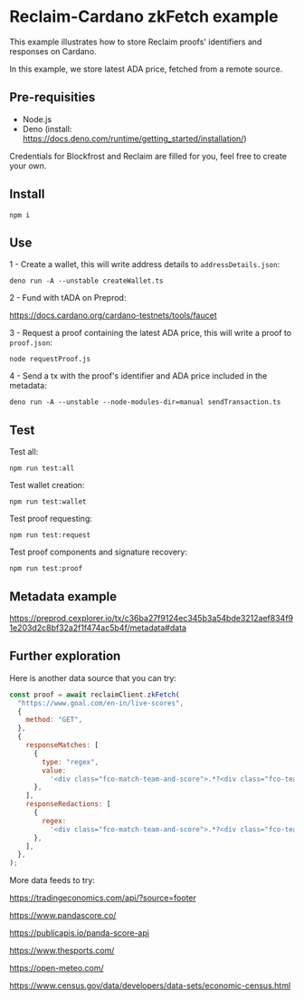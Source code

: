 # Reclaim-Cardano zkFetch example

This example illustrates how to store Reclaim proofs' identifiers and responses
on Cardano.

In this example, we store latest ADA price, fetched from a remote source.

## Pre-requisities

- Node.js
- Deno (install: https://docs.deno.com/runtime/getting_started/installation/)

Credentials for Blockfrost and Reclaim are filled for you, feel free to create
your own.

## Install

```
npm i
```

## Use

1 - Create a wallet, this will write address details to `addressDetails.json`:

```
deno run -A --unstable createWallet.ts
```

2 - Fund with tADA on Preprod:

https://docs.cardano.org/cardano-testnets/tools/faucet

3 - Request a proof containing the latest ADA price, this will write a proof to
`proof.json`:

```
node requestProof.js
```

4 - Send a tx with the proof's identifier and ADA price included in the
metadata:

```
deno run -A --unstable --node-modules-dir=manual sendTransaction.ts
```

## Test

Test all:

```
npm run test:all
```

Test wallet creation:

```
npm run test:wallet
```

Test proof requesting:

```
npm run test:request
```

Test proof components and signature recovery:

```
npm run test:proof
```

## Metadata example

https://preprod.cexplorer.io/tx/c36ba27f9124ec345b3a54bde3212aef834f91e203d2c8bf32a2f1f474ac5b4f/metadata#data

## Further exploration

Here is another data source that you can try:

```js
const proof = await reclaimClient.zkFetch(
  "https://www.goal.com/en-in/live-scores",
  {
    method: "GET",
  },
  {
    responseMatches: [
      {
        type: "regex",
        value:
          '<div class="fco-match-team-and-score">.*?<div class="fco-team-name fco-long-name">(?<team1>.*?)</div>.*?<div class="fco-team-name fco-long-name">(?<team2>.*?)</div>.*?<div class="fco-match-score" data-side="team-a">(?<score1>\\d+)</div>\\s*<div class="fco-match-score" data-side="team-b">(?<score2>\\d+)</div>',
      },
    ],
    responseRedactions: [
      {
        regex:
          '<div class="fco-match-team-and-score">.*?<div class="fco-team-name fco-long-name">(?<team1>.*?)</div>.*?<div class="fco-team-name fco-long-name">(?<team2>.*?)</div>.*?<div class="fco-match-score" data-side="team-a">(?<score1>\\d+)</div>\\s*<div class="fco-match-score" data-side="team-b">(?<score2>\\d+)</div>',
      },
    ],
  },
);
```

More data feeds to try:

https://tradingeconomics.com/api/?source=footer

https://www.pandascore.co/

https://publicapis.io/panda-score-api

https://www.thesports.com/

https://open-meteo.com/

https://www.census.gov/data/developers/data-sets/economic-census.html 